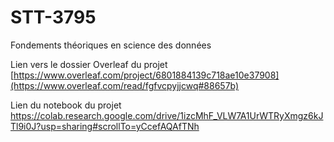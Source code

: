 # STT-3795
Fondements théoriques en science des données
  
Lien vers le dossier Overleaf du projet [https://www.overleaf.com/project/6801884139c718ae10e37908](https://www.overleaf.com/read/fgfvcpyjjcwq#88657b)

Lien du notebook du projet https://colab.research.google.com/drive/1izcMhF_VLW7A1UrWTRyXmgz6kJTl9i0J?usp=sharing#scrollTo=yCcefAQAfTNh
